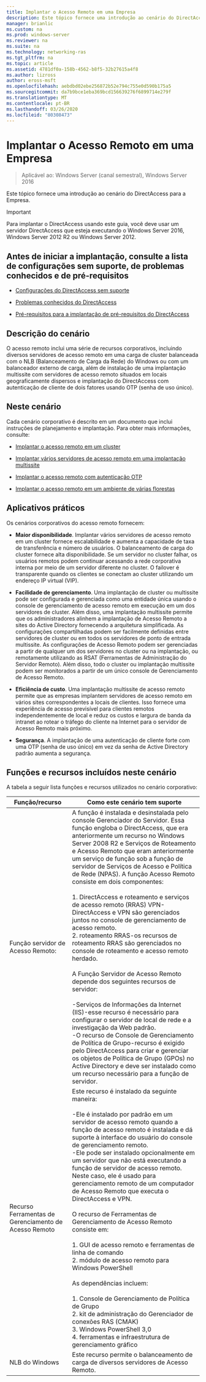 ```yaml
---
title: Implantar o Acesso Remoto em uma Empresa
description: Este tópico fornece uma introdução ao cenário do DirectAccess no Windows Server 2016 para a empresa.
manager: brianlic
ms.custom: na
ms.prod: windows-server
ms.reviewer: na
ms.suite: na
ms.technology: networking-ras
ms.tgt_pltfrm: na
ms.topic: article
ms.assetid: 4781df0a-158b-4562-b8f5-32b27615a4f8
ms.author: lizross
author: eross-msft
ms.openlocfilehash: aebdbd02ebe256872b52e794c755e0d590b175a5
ms.sourcegitcommit: da7b9bce1eba369bcd156639276f6899714e279f
ms.translationtype: MT
ms.contentlocale: pt-BR
ms.lasthandoff: 03/26/2020
ms.locfileid: "80308473"
---
```

# <a name="deploy-remote-access-in-an-enterprise"></a>Implantar o Acesso Remoto em uma Empresa

>Aplicável ao: Windows Server (canal semestral), Windows Server 2016

Este tópico fornece uma introdução ao cenário do DirectAccess para a Empresa.  
  
  
> [!IMPORTANT]  
> Para implantar o DirectAccess usando este guia, você deve usar um servidor DirectAccess que esteja executando o Windows Server 2016, Windows Server 2012 R2 ou Windows Server 2012.  
  
## <a name="before-you-begin-deploying-see-the-list-of-unsupported-configurations-known-issues-and-prerequisites"></a>Antes de iniciar a implantação, consulte a lista de configurações sem suporte, de problemas conhecidos e de pré-requisitos  
  
-   [Configurações do DirectAccess sem suporte](https://technet.microsoft.com/windows-server-docs/networking/remote-access/directaccess/directaccess-unsupported-configurations)  
  
-   [Problemas conhecidos do DirectAccess](https://technet.microsoft.com/windows-server-docs/networking/remote-access/directaccess/directaccess-known-issues)  
  
-   [Pré-requisitos para a implantação de pré-requisitos do DirectAccess](https://technet.microsoft.com/windows-server-docs/networking/remote-access/directaccess/prerequisites-for-deploying-directaccess)  
  
## <a name="scenario-description"></a><a name="BKMK_OVER"></a>Descrição do cenário  
O acesso remoto inclui uma série de recursos corporativos, incluindo diversos servidores de acesso remoto em uma carga de cluster balanceada com o NLB (Balanceamento de Carga da Rede) do Windows ou com um balanceador externo de carga, além de instalação de uma implantação multissite com servidores de acesso remoto situados em locais geograficamente dispersos e implantação do DirectAccess com autenticação de cliente de dois fatores usando OTP (senha de uso único).  
  
## <a name="in-this-scenario"></a>Neste cenário  
Cada cenário corporativo é descrito em um documento que inclui instruções de planejamento e implantação. Para obter mais informações, consulte:  
  
-   [Implantar o acesso remoto em um cluster](cluster/Deploy-Remote-Access-In-Cluster.md)  
  
-   [Implantar vários servidores de acesso remoto em uma implantação multissite](multisite/Deploy-Multiple-Remote-Access-Servers-in-a-Multisite-Deployment.md)  
  
-   [Implantar o acesso remoto com autenticação OTP](otp/Deploy-RA-OTP.md)  
  
-   [Implantar o acesso remoto em um ambiente de várias florestas](multi-forest/Deploy-Remote-Access-in-a-Multi-Forest-Environment.md)  
  
## <a name="practical-applications"></a><a name="BKMK_APP"></a>Aplicativos práticos  
Os cenários corporativos do acesso remoto fornecem:  
  
-   **Maior disponibilidade**. Implantar vários servidores de acesso remoto em um cluster fornece escalabilidade e aumenta a capacidade de taxa de transferência e número de usuários. O balanceamento de carga do cluster fornece alta disponibilidade. Se um servidor no cluster falhar, os usuários remotos podem continuar acessando a rede corporativa interna por meio de um servidor diferente no cluster. O failover é transparente quando os clientes se conectam ao cluster utilizando um endereço IP virtual (VIP).  
  
-   **Facilidade de gerenciamento**. Uma implantação de cluster ou multissite pode ser configurada e gerenciada como uma entidade única usando o console de gerenciamento de acesso remoto em execução em um dos servidores de cluster. Além disso, uma implantação multissite permite que os administradores alinhem a implantação de Acesso Remoto a sites do Active Directory fornecendo a arquitetura simplificada. As configurações compartilhadas podem ser facilmente definidas entre servidores de cluster ou em todos os servidores de ponto de entrada multissite. As configurações de Acesso Remoto podem ser gerenciadas a partir de qualquer um dos servidores no cluster ou na implantação, ou remotamente utilizando as RSAT (Ferramentas de Administração do Servidor Remoto). Além disso, todo o cluster ou implantação multissite podem ser monitorados a partir de um único console de Gerenciamento de Acesso Remoto.  
  
-   **Eficiência de custo**. Uma implantação multissite de acesso remoto permite que as empresas implantem servidores de acesso remoto em vários sites correspondentes a locais de clientes. Isso fornece uma experiência de acesso previsível para clientes remotos independentemente de local e reduz os custos e largura de banda da intranet ao rotear o tráfego do cliente na Internet para o servidor de Acesso Remoto mais próximo.  
  
-   **Segurança**. A implantação de uma autenticação de cliente forte com uma OTP (senha de uso único) em vez da senha de Active Directory padrão aumenta a segurança.  
  
## <a name="roles-and-features-included-in-this-scenario"></a><a name="BKMK_NEW"></a>Funções e recursos incluídos neste cenário  
A tabela a seguir lista funções e recursos utilizados no cenário corporativo:  
  
|Função/recurso|Como este cenário tem suporte|  
|---------|-----------------|  
|Função servidor de Acesso Remoto:|A função é instalada e desinstalada pelo console Gerenciador do Servidor. Essa função engloba o DirectAccess, que era anteriormente um recurso no Windows Server 2008 R2 e Serviços de Roteamento e Acesso Remoto que eram anteriormente um serviço de função sob a função de servidor de Serviços de Acesso e Política de Rede (NPAS). A função Acesso Remoto consiste em dois componentes:<br /><br />1. DirectAccess e roteamento e serviços de acesso remoto (RRAS) VPN-DirectAccess e VPN são gerenciados juntos no console de gerenciamento de acesso remoto.<br />2. roteamento RRAS-os recursos de roteamento RRAS são gerenciados no console de roteamento e acesso remoto herdado.<br /><br />A Função Servidor de Acesso Remoto depende dos seguintes recursos de servidor:<br /><br />-Serviços de Informações da Internet (IIS)-esse recurso é necessário para configurar o servidor de local de rede e a investigação da Web padrão.<br />-O recurso de Console de Gerenciamento de Política de Grupo-recurso é exigido pelo DirectAccess para criar e gerenciar os objetos de Política de Grupo (GPOs) no Active Directory e deve ser instalado como um recurso necessário para a função de servidor.|  
|Recurso Ferramentas de Gerenciamento de Acesso Remoto|Este recurso é instalado da seguinte maneira:<br /><br />-Ele é instalado por padrão em um servidor de acesso remoto quando a função de acesso remoto é instalada e dá suporte à interface do usuário do console de gerenciamento remoto.<br />-Ele pode ser instalado opcionalmente em um servidor que não está executando a função de servidor de acesso remoto. Neste caso, ele é usado para gerenciamento remoto de um computador de Acesso Remoto que executa o DirectAccess e VPN.<br /><br />O recurso de Ferramentas de Gerenciamento de Acesso Remoto consiste em:<br /><br />1. GUI de acesso remoto e ferramentas de linha de comando<br />2. módulo de acesso remoto para Windows PowerShell<br /><br />As dependências incluem:<br /><br />1. Console de Gerenciamento de Política de Grupo<br />2. kit de administração do Gerenciador de conexões RAS (CMAK)<br />3. Windows PowerShell 3,0<br />4. ferramentas e infraestrutura de gerenciamento gráfico|  
|NLB do Windows|Este recurso permite o balanceamento de carga de diversos servidores de Acesso Remoto.|  
  

  


